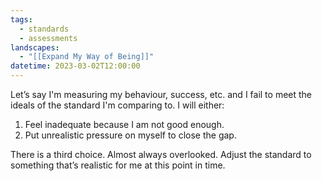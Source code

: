 ```yaml
---
tags:
  - standards
  - assessments
landscapes:
  - "[[Expand My Way of Being]]"
datetime: 2023-03-02T12:00:00
---
```

Let’s say I'm measuring my behaviour, success, etc. and I fail to meet the ideals of the standard I'm comparing to. I will either:

1. Feel inadequate because I am not good enough.
2. Put unrealistic pressure on myself to close the gap.

There is a third choice. Almost always overlooked. Adjust the standard to something that’s realistic for me at this point in time.
